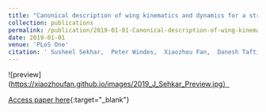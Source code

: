 ```yaml
---
title: "Canonical description of wing kinematics and dynamics for a straight flying insectivorous bat (Hipposideros pratti)"
collection: publications
permalink: /publication/2019-01-01-Canonical-description-of-wing-kinematics-and-dynamics-for-a-straight-flying-insectivorous-bat-Hipposideros-pratti
date: 2019-01-01
venue: 'PLoS One'
citation: ' Susheel Sekhar,  Peter Windes,  Xiaozhou Fan,  Danesh Tafti, &quot;Canonical description of wing kinematics and dynamics for a straight flying insectivorous bat (Hipposideros pratti).&quot; PLoS One, 2019.'
---
```


![preview](https://xiaozhoufan.github.io/images/2019_J_Sehkar_Preview.jpg）

[Access paper here](http://xiaozhoufan.github.io/files/2019_J_Sehkar_Canonical_description_of_wing_kinematics_and_dynamics_for_a_straight_flying_insectivorous_bat_Hipposideros_Pratti.pdf){:target="_blank"}
